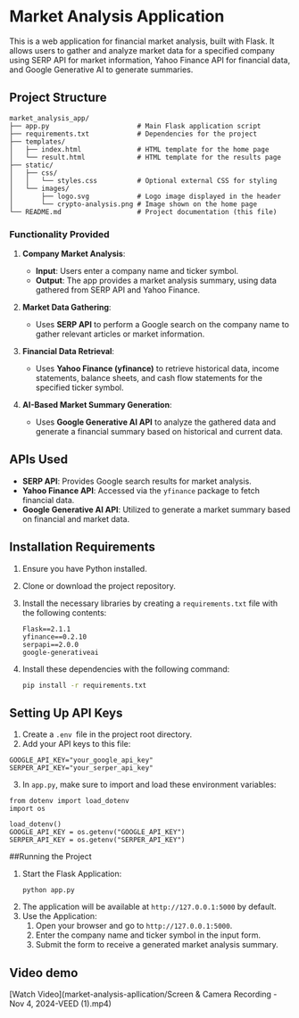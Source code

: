 # Market Analysis Application

This is a web application for financial market analysis, built with Flask. It allows users to gather and analyze market data for a specified company using SERP API for market information, Yahoo Finance API for financial data, and Google Generative AI to generate summaries.

## Project Structure

```plaintext
market_analysis_app/
├── app.py                      # Main Flask application script
├── requirements.txt            # Dependencies for the project
├── templates/
│   ├── index.html              # HTML template for the home page
│   └── result.html             # HTML template for the results page
├── static/
│   ├── css/
│   │   └── styles.css          # Optional external CSS for styling
│   └── images/
│       ├── logo.svg            # Logo image displayed in the header
│       └── crypto-analysis.png # Image shown on the home page
└── README.md                   # Project documentation (this file)
```
### Functionality Provided

1. **Company Market Analysis**:
   - **Input**: Users enter a company name and ticker symbol.
   - **Output**: The app provides a market analysis summary, using data gathered from SERP API and Yahoo Finance.

2. **Market Data Gathering**:
   - Uses **SERP API** to perform a Google search on the company name to gather relevant articles or market information.

3. **Financial Data Retrieval**:
   - Uses **Yahoo Finance (yfinance)** to retrieve historical data, income statements, balance sheets, and cash flow statements for the specified ticker symbol.

4. **AI-Based Market Summary Generation**:
   - Uses **Google Generative AI API** to analyze the gathered data and generate a financial summary based on historical and current data.
  
## APIs Used

- **SERP API**: Provides Google search results for market analysis.
- **Yahoo Finance API**: Accessed via the `yfinance` package to fetch financial data.
- **Google Generative AI API**: Utilized to generate a market summary based on financial and market data.

## Installation Requirements

1. Ensure you have Python installed.

2. Clone or download the project repository.

3. Install the necessary libraries by creating a `requirements.txt` file with the following contents:

   ```plaintext
   Flask==2.1.1
   yfinance==0.2.10
   serpapi==2.0.0
   google-generativeai
   ```
4. Install these dependencies with the following command:
   ```bash
   pip install -r requirements.txt
   ```
## Setting Up API Keys
1. Create a ```.env ```file in the project root directory.
2. Add your API keys to this file:
```
GOOGLE_API_KEY="your_google_api_key"
SERPER_API_KEY="your_serper_api_key"
```
3. In ```app.py```, make sure to import and load these environment variables:
```
from dotenv import load_dotenv
import os

load_dotenv()
GOOGLE_API_KEY = os.getenv("GOOGLE_API_KEY")
SERPER_API_KEY = os.getenv("SERPER_API_KEY")
```
##Running the Project
1. Start the Flask Application:
   ```
   python app.py
   ```
2. The application will be available at ```http://127.0.0.1:5000``` by default.
3. Use the Application:
     1. Open your browser and go to ```http://127.0.0.1:5000```.
     2. Enter the company name and ticker symbol in the input form.
     3. Submit the form to receive a generated market analysis summary.
## Video demo
  [Watch Video](market-analysis-apllication/Screen & Camera Recording - Nov 4, 2024-VEED (1).mp4)

   

